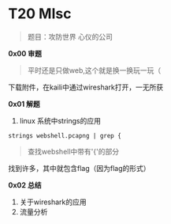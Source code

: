 # T20 MIsc

> 题目：攻防世界 心仪的公司

__0x00 审题__

> 平时还是只做web,这个就是换一换玩一玩（

下载附件，在kaili中通过wireshark打开，一无所获

__0x01 解题__

1. linux 系统中strings的应用

```
strings webshell.pcapng | grep {
```
> 查找webshell中带有'{'的部分

找到许多，其中就包含flag（因为flag的形式）

__0x02 总结__

1. 关于wireshark的应用
2. 流量分析
